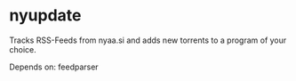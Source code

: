 nyupdate
========

Tracks RSS-Feeds from nyaa.si and adds new torrents to a program of your choice.

Depends on:
	feedparser
